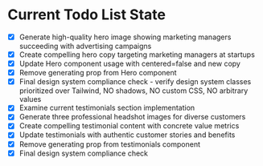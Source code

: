 <!-- DO NOT EDIT - Managed by todo_list tool -->
<!-- Updated: 2025-09-27T14:52:26.388Z -->

# Current Todo List State

- [x] Generate high-quality hero image showing marketing managers succeeding with advertising campaigns
- [x] Create compelling hero copy targeting marketing managers at startups
- [x] Update Hero component usage with centered=false and new copy
- [x] Remove generating prop from Hero component
- [x] Final design system compliance check - verify design system classes prioritized over Tailwind, NO shadows, NO custom CSS, NO arbitrary values
- [x] Examine current testimonials section implementation
- [x] Generate three professional headshot images for diverse customers
- [x] Create compelling testimonial content with concrete value metrics
- [x] Update testimonials with authentic customer stories and benefits
- [x] Remove generating prop from testimonials component
- [x] Final design system compliance check
